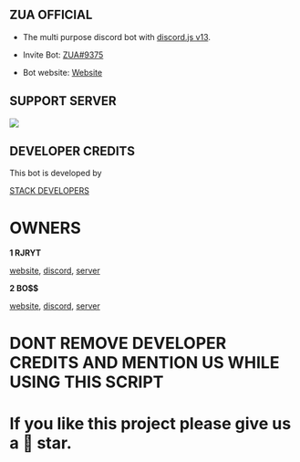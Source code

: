 ## ZUA OFFICIAL

- The multi purpose discord bot with [discord.js v13](https://discordjs.guide/#before-you-begin).

- Invite Bot: [ZUA#9375](https://discord.com/api/oauth2/authorize?client_id=855283499526782996&permissions=704374636287&scope=bot%20applications.commands)

- Bot website: [Website](https://zuabot.ml)

## SUPPORT SERVER 

<a href="https://discord.gg/hQwwqYFxfg"><img src="https://media.discordapp.net/attachments/944959770727702550/955799768167223326/Screenshot_2022_0322_173654.png"></a>

## DEVELOPER CREDITS

This bot is developed by 

[STACK DEVELOPERS](https://discord.gg/hQwwqYFxfg)

# OWNERS

**1 RJRYT**

[website](https://rjryt.tech/), [discord](https://discord.com/channels/@me/770988400047947796), [server](https://discord.gg/ZGsN5VMayx)
      
**2 BO$$**

[website](https://cruzgaming.ml/), [discord](https://discord.com/channels/@me/840554324160544789), [server](https://discord.gg/zfKNeT5gwQ)


      
# DONT REMOVE DEVELOPER CREDITS AND MENTION US WHILE USING THIS SCRIPT


# If you like this project please give us a 🌟 star.

